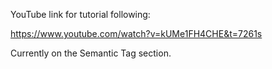 YouTube link for tutorial following:

https://www.youtube.com/watch?v=kUMe1FH4CHE&t=7261s

Currently on the Semantic Tag section.
